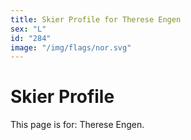 ```yaml
---
title: Skier Profile for Therese Engen
sex: "L"
id: "284"
image: "/img/flags/nor.svg" 
---
```


# Skier Profile

This page is for: Therese Engen.
    
